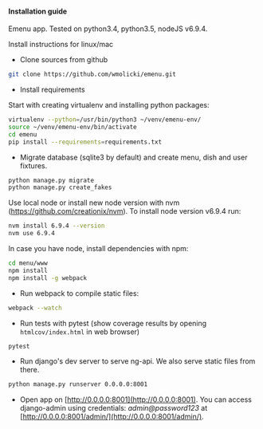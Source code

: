 #### Installation guide

Emenu app. Tested on python3.4, python3.5, nodeJS v6.9.4.

Install instructions for linux/mac

+ Clone sources from github

```bash
git clone https://github.com/wmolicki/emenu.git
```

+ Install requirements

Start with creating virtualenv and installing python packages:

```bash
virtualenv --python=/usr/bin/python3 ~/venv/emenu-env/
source ~/venv/emenu-env/bin/activate
cd emenu
pip install --requirements=requirements.txt
```

+ Migrate database (sqlite3 by default) and create menu, dish and user fixtures.
```bash
python manage.py migrate
python manage.py create_fakes
```

Use local node or install new node version with nvm (https://github.com/creationix/nvm). To install node version v6.9.4 run:
```bash
nvm install 6.9.4 --version
nvm use 6.9.4
```

In case you have node, install dependencies with npm:

```bash
cd menu/www
npm install
npm install -g webpack
```

+ Run webpack to compile static files:
```bash
webpack --watch
```

+ Run tests with pytest (show coverage results by opening `htmlcov/index.html` in web browser)

```bash
pytest
```


+ Run django's dev server to serve ng-api. We also serve static files from there.

```bash
python manage.py runserver 0.0.0.0:8001
```


+ Open app on [http://0.0.0.0:8001](http://0.0.0.0:8001). You can access django-admin 
using credentials: _admin@password123_ at [http://0.0.0.0:8001/admin/](http://0.0.0.0:8001/admin/). 


